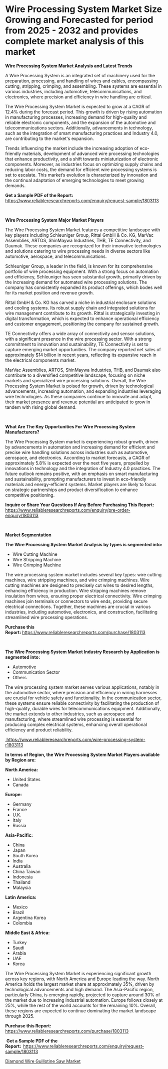 <p><h1>Wire Processing System Market Size Growing and Forecasted for period from 2025 - 2032 and provides complete market analysis of this market</h1></p><p><strong>Wire Processing System Market Analysis and Latest Trends</strong></p>
<p><p>A Wire Processing System is an integrated set of machinery used for the preparation, processing, and handling of wires and cables, encompassing cutting, stripping, crimping, and assembling. These systems are essential in various industries, including automotive, telecommunications, and electronics, where precision and efficiency in wire handling are critical.</p><p>The Wire Processing System Market is expected to grow at a CAGR of 12.4% during the forecast period. This growth is driven by rising automation in manufacturing processes, increasing demand for high-quality and reliable electronic components, and the expansion of the automotive and telecommunications sectors. Additionally, advancements in technology, such as the integration of smart manufacturing practices and Industry 4.0, are contributing to the market's expansion. </p><p>Trends influencing the market include the increasing adoption of eco-friendly materials, development of advanced wire processing technologies that enhance productivity, and a shift towards miniaturization of electronic components. Moreover, as industries focus on optimizing supply chains and reducing labor costs, the demand for efficient wire processing systems is set to escalate. This market’s evolution is characterized by innovation and the continual adaptation of emerging technologies to meet growing demands.</p></p>
<p><strong>Get a Sample PDF of the Report:&nbsp;</strong> <a href="https://www.reliableresearchreports.com/enquiry/request-sample/1803113?utm_campaign=3322&utm_medium=2&utm_source=Github&utm_content=ia&utm_term=10042025&utm_id=wire-processing-system">https://www.reliableresearchreports.com/enquiry/request-sample/1803113</a></p>
<p>&nbsp;</p>
<p><strong>Wire Processing System Major Market Players</strong></p>
<p><p>The Wire Processing System Market features a competitive landscape with key players including Schleuniger Group, Rittal GmbH & Co. KG, MarVac Assemblies, ARTOS, ShinMaywa Industries, THB, TE Connectivity, and Daumak. These companies are recognized for their innovative technologies and solutions catering to wire processing needs in diverse sectors like automotive, aerospace, and telecommunications.</p><p>Schleuniger Group, a leader in the field, is known for its comprehensive portfolio of wire processing equipment. With a strong focus on automation and efficiency, Schleuniger has seen substantial growth, primarily driven by the increasing demand for automated wire processing solutions. The company has consistently expanded its product offerings, which bodes well for its market position and revenue growth.</p><p>Rittal GmbH & Co. KG has carved a niche in industrial enclosure solutions and cooling systems. Its robust supply chain and integrated solutions for wire management contribute to its growth. Rittal is strategically investing in digital transformation, which is expected to enhance operational efficiency and customer engagement, positioning the company for sustained growth.</p><p>TE Connectivity offers a wide array of connectivity and sensor solutions, with a significant presence in the wire processing sector. With a strong commitment to innovation and sustainability, TE Connectivity is set to capture emerging market opportunities. The company reported net sales of approximately $14 billion in recent years, reflecting its expansive reach in the electrical components market.</p><p>MarVac Assemblies, ARTOS, ShinMaywa Industries, THB, and Daumak also contribute to a diversified competitive landscape, focusing on niche markets and specialized wire processing solutions. Overall, the Wire Processing System Market is poised for growth, driven by technological advancements, increasing automation, and expanding industries leveraging wire technologies. As these companies continue to innovate and adapt, their market presence and revenue potential are anticipated to grow in tandem with rising global demand.</p></p>
<p>&nbsp;</p>
<p><strong>What Are The Key Opportunities For Wire Processing System Manufacturers?</strong></p>
<p><p>The Wire Processing System market is experiencing robust growth, driven by advancements in automation and increasing demand for efficient and precise wire handling solutions across industries such as automotive, aerospace, and electronics. According to market forecasts, a CAGR of approximately 5.8% is expected over the next five years, propelled by innovations in technology and the integration of Industry 4.0 practices. The future outlook remains positive, with an emphasis on smart manufacturing and sustainability, prompting manufacturers to invest in eco-friendly materials and energy-efficient systems. Market players are likely to focus on strategic partnerships and product diversification to enhance competitive positioning.</p></p>
<p><strong>Inquire or Share Your Questions If Any Before Purchasing This Report:</strong> <a href="https://www.reliableresearchreports.com/enquiry/pre-order-enquiry/1803113?utm_campaign=3322&utm_medium=2&utm_source=Github&utm_content=ia&utm_term=10042025&utm_id=wire-processing-system">https://www.reliableresearchreports.com/enquiry/pre-order-enquiry/1803113</a></p>
<p>&nbsp;</p>
<p><strong>Market Segmentation</strong></p>
<p><strong>The Wire Processing System Market Analysis by types is segmented into:</strong></p>
<p><ul><li>Wire Cutting Machine</li><li>Wire Stripping Machine</li><li>Wire Crimping Machine</li></ul></p>
<p><p>The wire processing system market includes several key types: wire cutting machines, wire stripping machines, and wire crimping machines. Wire cutting machines are designed to precisely cut wires to desired lengths, enhancing efficiency in production. Wire stripping machines remove insulation from wires, ensuring proper electrical connectivity. Wire crimping machines join terminals or connectors to wire ends, providing secure electrical connections. Together, these machines are crucial in various industries, including automotive, electronics, and construction, facilitating streamlined wire processing operations.</p></p>
<p><strong>Purchase this Report:&nbsp;</strong><a href="https://www.reliableresearchreports.com/purchase/1803113?utm_campaign=3322&utm_medium=2&utm_source=Github&utm_content=ia&utm_term=10042025&utm_id=wire-processing-system">https://www.reliableresearchreports.com/purchase/1803113</a></p>
<p>&nbsp;</p>
<p><strong>The Wire Processing System Market Industry Research by Application is segmented into:</strong></p>
<p><ul><li>Automotive</li><li>Communication Sector</li><li>Others</li></ul></p>
<p><p>The wire processing system market serves various applications, notably in the automotive sector, where precision and efficiency in wiring harnesses are crucial for vehicle safety and functionality. In the communication sector, these systems ensure reliable connectivity by facilitating the production of high-quality, durable wires for telecommunications equipment. Additionally, the market extends to other industries, such as aerospace and manufacturing, where streamlined wire processing is essential for producing complex electrical systems, enhancing overall operational efficiency and product reliability.</p></p>
<p><a href="https://www.reliableresearchreports.com/wire-processing-system-r1803113?utm_campaign=3322&utm_medium=2&utm_source=Github&utm_content=ia&utm_term=10042025&utm_id=wire-processing-system">&nbsp;https://www.reliableresearchreports.com/wire-processing-system-r1803113</a></p>
<p><strong>In terms of Region, the Wire Processing System Market Players available by Region are:</strong></p>
<p>
    <p> <strong> North America: </strong>
        <ul>
            <li>United States</li>
            <li>Canada</li>
        </ul>
        </p> 
    <p> <strong> Europe: </strong>
        <ul>
            <li>Germany</li>
            <li>France</li>
            <li>U.K.</li>
            <li>Italy</li>
            <li>Russia</li>
        </ul>
        </p> 
    <p> <strong> Asia-Pacific: </strong>
        <ul>
            <li>China</li>
            <li>Japan</li>
            <li>South Korea</li>
            <li>India</li>
            <li>Australia</li>
            <li>China Taiwan</li>
            <li>Indonesia</li>
            <li>Thailand</li>
            <li>Malaysia</li>
        </ul>
        </p> 
    <p> <strong> Latin America: </strong>
        <ul>
            <li>Mexico</li>
            <li>Brazil</li>
            <li>Argentina Korea</li>
            <li>Colombia</li>
        </ul>
        </p> 
    <p> <strong> Middle East & Africa: </strong>
        <ul>
            <li>Turkey</li>
            <li>Saudi</li>
            <li>Arabia</li>
            <li>UAE</li>
            <li>Korea</li>
        </ul>
    </p>
    </p>
<p><p>The Wire Processing System Market is experiencing significant growth across key regions, with North America and Europe leading the way. North America holds the largest market share at approximately 35%, driven by technological advancements and high demand. The Asia-Pacific region, particularly China, is emerging rapidly, projected to capture around 30% of the market due to increasing industrial automation. Europe follows closely at 25%, while the rest of the world accounts for the remaining 10%. Overall, these regions are expected to continue dominating the market landscape through 2025.</p></p>
<p><strong>Purchase this Report: </strong><a href="https://www.reliableresearchreports.com/purchase/1803113?utm_campaign=3322&utm_medium=2&utm_source=Github&utm_content=ia&utm_term=10042025&utm_id=wire-processing-system">https://www.reliableresearchreports.com/purchase/1803113</a></p>
<p>&nbsp;<strong>Get a Sample PDF of the Report:&nbsp;&nbsp;</strong><a href="https://www.reliableresearchreports.com/enquiry/request-sample/1803113?utm_campaign=3322&utm_medium=2&utm_source=Github&utm_content=ia&utm_term=10042025&utm_id=wire-processing-system">https://www.reliableresearchreports.com/enquiry/request-sample/1803113</a></p>
<p><strong></strong></p>
<p><p><a href="https://github.com/bufkamaiahi7/Market-Research-Report-List-1/blob/main/diamond-wire-guillotine-saw-market.md?utm_campaign=3322&utm_medium=2&utm_source=Github&utm_content=ia&utm_term=10042025&utm_id=wire-processing-system">Diamond Wire Guillotine Saw Market</a></p></p>